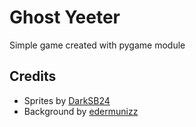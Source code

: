# Ghost Yeeter
Simple game created with pygame module

## Credits
- Sprites by [DarkSB24](https://www.spriters-resource.com/custom_edited/mariocustoms/sheet/17687/) <br>
- Background by [edermunizz](https://edermunizz.itch.io/free-pixel-art-forest)
